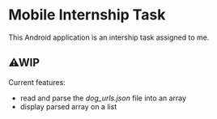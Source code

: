 # Mobile Internship Task

This Android application is an intership task assigned to me.

## **⚠WIP**

Current features:
- read and parse the *dog_urls.json* file into an array
- display parsed array on a list
